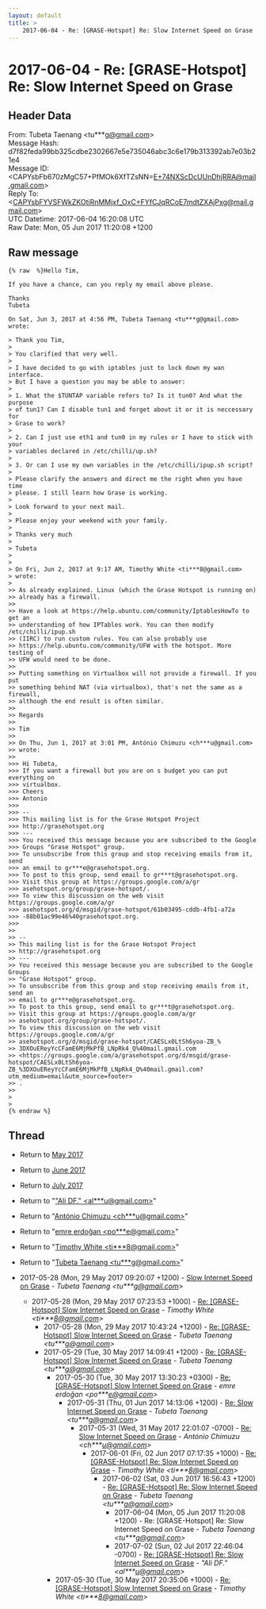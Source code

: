 ```yaml
---
layout: default
title: >
    2017-06-04 - Re: [GRASE-Hotspot] Re: Slow Internet Speed on Grase
---
```


# 2017-06-04 - Re: [GRASE-Hotspot] Re: Slow Internet Speed on Grase

## Header Data

From: Tubeta Taenang \<tu***g@gmail.com\><br>
Message Hash: d7f82feda99bb325cdbe2302667e5e735046abc3c6e179b313392ab7e03b21e4<br>
Message ID: \<CAPYsbFb670zMgC57+PfMOk6XfTZsNN=E+74NXScDcUUnDhjRRA@mail.gmail.com\><br>
Reply To: \<CAPYsbFYVSFWkZKOtiRnMMjxf_OxC+FYfCJqRCoE7mdtZXAjPxg@mail.gmail.com\><br>
UTC Datetime: 2017-06-04 16:20:08 UTC<br>
Raw Date: Mon, 05 Jun 2017 11:20:08 +1200<br>

## Raw message

```
{% raw  %}Hello Tim,

If you have a chance, can you reply my email above please.

Thanks
Tubeta

On Sat, Jun 3, 2017 at 4:56 PM, Tubeta Taenang <tu***g@gmail.com>
wrote:

> Thank you Tim,
>
> You clarified that very well.
>
> I have decided to go with iptables just to lock down my wan interface.
> But I have a question you may be able to answer:
>
> 1. What the $TUNTAP variable refers to? Is it tun0? And what the purpose
> of tun1? Can I disable tun1 and forget about it or it is neccessary for
> Grase to work?
>
> 2. Can I just use eth1 and tun0 in my rules or I have to stick with your
> variables declared in /etc/chilli/up.sh?
>
> 3. Or can I use my own variables in the /etc/chilli/ipup.sh script?
>
> Please clarify the answers and direct me the right when you have time
> please. I still learn how Grase is working.
>
> Look forward to your next mail.
>
> Please enjoy your weekend with your family.
>
> Thanks very much
>
> Tubeta
>
>
> On Fri, Jun 2, 2017 at 9:17 AM, Timothy White <ti***8@gmail.com>
> wrote:
>
>> As already explained. Linux (which the Grase Hotspot is running on)
>> already has a firewall.
>>
>> Have a look at https://help.ubuntu.com/community/IptablesHowTo to get an
>> understanding of how IPTables work. You can then modify /etc/chilli/ipup.sh
>> (IIRC) to run custom rules. You can also probably use
>> https://help.ubuntu.com/community/UFW with the hotspot. More testing of
>> UFW would need to be done.
>>
>> Putting something on Virtualbox will not provide a firewall. If you put
>> something behind NAT (via virtualbox), that's not the same as a firewall,
>> although the end result is often similar.
>>
>> Regards
>>
>> Tim
>>
>> On Thu, Jun 1, 2017 at 3:01 PM, António Chimuzu <ch***u@gmail.com>
>> wrote:
>>
>>> Hi Tubeta,
>>> If you want a firewall but you are on s budget you can put everything on
>>> virtualbox.
>>> Cheers
>>> Antonio
>>>
>>> --
>>> This mailing list is for the Grase Hotspot Project
>>> http://grasehotspot.org
>>> ---
>>> You received this message because you are subscribed to the Google
>>> Groups "Grase Hotspot" group.
>>> To unsubscribe from this group and stop receiving emails from it, send
>>> an email to gr***e@grasehotspot.org.
>>> To post to this group, send email to gr***t@grasehotspot.org.
>>> Visit this group at https://groups.google.com/a/gr
>>> asehotspot.org/group/grase-hotspot/.
>>> To view this discussion on the web visit https://groups.google.com/a/gr
>>> asehotspot.org/d/msgid/grase-hotspot/61b03495-cddb-4fb1-a72a
>>> -88b01ac99e46%40grasehotspot.org.
>>>
>>
>> --
>> This mailing list is for the Grase Hotspot Project
>> http://grasehotspot.org
>> ---
>> You received this message because you are subscribed to the Google Groups
>> "Grase Hotspot" group.
>> To unsubscribe from this group and stop receiving emails from it, send an
>> email to gr***e@grasehotspot.org.
>> To post to this group, send email to gr***t@grasehotspot.org.
>> Visit this group at https://groups.google.com/a/gr
>> asehotspot.org/group/grase-hotspot/.
>> To view this discussion on the web visit https://groups.google.com/a/gr
>> asehotspot.org/d/msgid/grase-hotspot/CAESLx0LtSh6yoa-ZB_%
>> 3DXOuEReyYcCFamE6MjMkPfB_LNpRk4_Q%40mail.gmail.com
>> <https://groups.google.com/a/grasehotspot.org/d/msgid/grase-hotspot/CAESLx0LtSh6yoa-ZB_%3DXOuEReyYcCFamE6MjMkPfB_LNpRk4_Q%40mail.gmail.com?utm_medium=email&utm_source=footer>
>> .
>>
>
>
{% endraw %}
```

## Thread

+ Return to [May 2017](/archive/2017/05)
+ Return to [June 2017](/archive/2017/06)
+ Return to [July 2017](/archive/2017/07)

+ Return to "["Ali DF." <al***u<span>@</span>gmail.com>](/authors/al___u_at_gmail_com)"
+ Return to "[António Chimuzu <ch***u<span>@</span>gmail.com>](/authors/ch___u_at_gmail_com)"
+ Return to "[emre erdoğan <po***e<span>@</span>gmail.com>](/authors/po___e_at_gmail_com)"
+ Return to "[Timothy White <ti***8<span>@</span>gmail.com>](/authors/ti___8_at_gmail_com)"
+ Return to "[Tubeta Taenang <tu***g<span>@</span>gmail.com>](/authors/tu___g_at_gmail_com)"

+ 2017-05-28 (Mon, 29 May 2017 09:20:07 +1200) - [Slow Internet Speed on Grase](/archive/2017/05/e823627b016bd814e939ac0546a84e5848dea8c2c32f0c0643670be319d528e6) - _Tubeta Taenang \<tu***g@gmail.com\>_
  + 2017-05-28 (Mon, 29 May 2017 07:23:53 +1000) - [Re: [GRASE-Hotspot] Slow Internet Speed on Grase](/archive/2017/05/5fbe2d41d56cfe08b8377d56253779468885132990b92eb92c751596f53124e9) - _Timothy White \<ti***8@gmail.com\>_
    + 2017-05-28 (Mon, 29 May 2017 10:43:24 +1200) - [Re: [GRASE-Hotspot] Slow Internet Speed on Grase](/archive/2017/05/38b110d9f834267704aab389bdb2b1fc928e34340acbe172386259b7c628745a) - _Tubeta Taenang \<tu***g@gmail.com\>_
    + 2017-05-29 (Tue, 30 May 2017 14:09:41 +1200) - [Re: [GRASE-Hotspot] Slow Internet Speed on Grase](/archive/2017/05/66c69cfc6f6bbbddff641996b20454426fca648e8a775b0a4fab1f7ac3beb154) - _Tubeta Taenang \<tu***g@gmail.com\>_
      + 2017-05-30 (Tue, 30 May 2017 13:30:23 +0300) - [Re: [GRASE-Hotspot] Slow Internet Speed on Grase](/archive/2017/05/1c8a8903ea6ffa6bbf25dc04057ff8af8a443cfec43e615728c5da0e4e000485) - _emre erdoğan \<po***e@gmail.com\>_
        + 2017-05-31 (Thu, 01 Jun 2017 14:13:06 +1200) - [Re: Slow Internet Speed on Grase](/archive/2017/05/7d4939dff8bc48e7dc6f092d1f9fae1aa2cfb0e7fa02f8a57fed37480a9800e6) - _Tubeta Taenang \<tu***g@gmail.com\>_
          + 2017-05-31 (Wed, 31 May 2017 22:01:07 -0700) - [Re: Slow Internet Speed on Grase](/archive/2017/05/3837bf566a3e51037ad1df6587b7e3897ae704e09f6cc2cec19d07512d58801e) - _António Chimuzu \<ch***u@gmail.com\>_
            + 2017-06-01 (Fri, 02 Jun 2017 07:17:35 +1000) - [Re: [GRASE-Hotspot] Re: Slow Internet Speed on Grase](/archive/2017/06/ada36f32c48c8e8151bb02171ef29d12f4221cd9257f8b7e4c72a5dfd753205d) - _Timothy White \<ti***8@gmail.com\>_
              + 2017-06-02 (Sat, 03 Jun 2017 16:56:43 +1200) - [Re: [GRASE-Hotspot] Re: Slow Internet Speed on Grase](/archive/2017/06/6d3a5b1f34ac8ab8d06603387e320f91687fbc91a4a5732b3df930980e6794d4) - _Tubeta Taenang \<tu***g@gmail.com\>_
                + 2017-06-04 (Mon, 05 Jun 2017 11:20:08 +1200) - Re: [GRASE-Hotspot] Re: Slow Internet Speed on Grase - _Tubeta Taenang \<tu***g@gmail.com\>_
                + 2017-07-02 (Sun, 02 Jul 2017 22:46:04 -0700) - [Re: [GRASE-Hotspot] Re: Slow Internet Speed on Grase](/archive/2017/07/883cfe405f5e4a65ee5d4f129f6775c69303eebd2b70aaf117293d92151a4546) - _"Ali DF." \<al***u@gmail.com\>_
      + 2017-05-30 (Tue, 30 May 2017 20:35:06 +1000) - [Re: [GRASE-Hotspot] Slow Internet Speed on Grase](/archive/2017/05/9c895d4965e3bbe2ef31fedffe660e12dc7c95892193546340665ceb1bb231a8) - _Timothy White \<ti***8@gmail.com\>_

